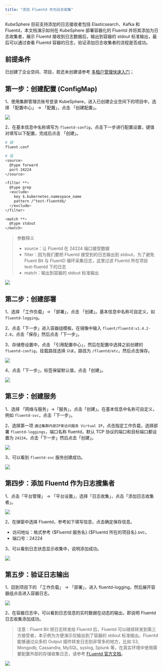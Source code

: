 ```yaml
---
title: "添加 Fluentd 作为日志收集"
---
```


KubeSphere 目前支持添加的日志接收者包括 Elasticsearch、Kafka 和 Fluentd，本文档演示如何在 KubeSphere 部署容器化的 Fluentd 并将其添加为日志收集者，展示 Fluentd 接收到日志数据后，输出到容器的 stdout 标准输出，最后可以通过查看 Fluentd 容器的日志，验证添加日志收集者的流程是否成功。

## 前提条件

已创建了企业空间、项目，若还未创建请参考 [多租户管理快速入门](../admin-quick-start)；

## 第一步：创建配置 (ConfigMap)

1、使用集群管理员账号登录 KubeSphere，进入已创建企业空间下的项目中，选择 「配置中心」 → 「配置」，点击 「创建配置」。

![](https://pek3b.qingstor.com/kubesphere-docs/png/20190514231449.png)

2、在基本信息中名称填写为 `fluentd-config`，点击下一步进行配置设置，键值对填写以下配置，完成后点击 「创建」。

```bash
# 键
fluent.conf

# 值
<source>
  @type forward
  port 24224
</source>

<filter **>
  @type grep
  <exclude>
    key $.kubernetes.namespace_name
    pattern /^test-fluentd$/
  </exclude>
</filter>

<match **>
  @type stdout
</match>
```

> 参数释义
> - source：让 Fluentd 在 24224 端口接受数据
> - filter：因为我们要把 Fluentd 接受到的日志输出到 stdout，为了避免 Fluent Bit 与 FluentD 循环采集日志，这里过滤 Fluentd 所在项目 test-fluentd 下的日志 
> - match：输出到容器的 stdout 标准输出

![](https://pek3b.qingstor.com/kubesphere-docs/png/20190514232334.png)

## 第二步：创建部署

1、选择 「工作负载」→ 「部署」，点击 「创建」。基本信息中名称可自定义，如 `fluentd-logging`。

2、点击「下一步」进入容器组模板，在镜像中输入 `fluent/fluentd:v1.4.2-2.0`，点击「保存」然后点击「下一步」。

3、存储卷设置中，点击 「引用配置中心」，然后在配置中选择之前创建的 `fluentd-config`，挂载路径选择 `只读`，路径为 `/fluentd/etc`，然后点击保存。

![](https://pek3b.qingstor.com/kubesphere-docs/png/20190514233553.png)

4、点击「下一步」，标签保留默认值，点击「创建」。

![](https://pek3b.qingstor.com/kubesphere-docs/png/20190514233918.png)

## 第三步：创建服务

1、选择 「网络与服务」→「服务」，点击「创建」。在基本信息中名称可自定义，例如 `fluentd-svc`，点击「下一步」。

2、选择第一项 `通过集群内部IP来访问服务 Virtual IP`，点击指定工作负载，选择部署 `fluentd-loggings`，端口名称 fluentd，默认 TCP 协议的端口和目标端口都设置为 `24224`，点击「下一步」然后点击「创建」。

![](https://pek3b.qingstor.com/kubesphere-docs/png/20190514234315.png)

3、可以看到 `fluentd-svc` 服务创建成功。

![](https://pek3b.qingstor.com/kubesphere-docs/png/20190514234627.png)

## 第四步：添加 Fluentd 作为日志搜集者

1、点击「平台管理」 → 「平台设置」，选择「日志收集」，点击「添加日志收集者」。

![](https://pek3b.qingstor.com/kubesphere-docs/png/20190514234854.png)

2、在弹窗中选择 Fluentd，参考如下填写信息，点击确定保存信息。

- 访问地址：格式参考 {$Fluentd 服务名}.{$Fluentd 所在的项目名}.svc，
- 端口号：24224

3、可以看到日志状态显示收集中，说明添加成功。

![](https://pek3b.qingstor.com/kubesphere-docs/png/20190514235411.png)

## 第五步：验证日志输出

1、回到项目下的 「工作负载」 → 「部署」，进入 fluentd-logging，然后展开容器组点击进入容器日志。

![](https://pek3b.qingstor.com/kubesphere-docs/png/20190514235728.png)

2、在容器日志中，可以看到日志信息的实时数据在动态的输出，即说明 Fluentd 日志收集添加成功。

> 注意：Fluent Bit 把日志转发给 Fluentd 后，Fluentd 可以继续转发到第三方接受者，本示例为方便演示仅输出到了容器的 stdout 标准输出。Fluentd 能够通过众多的 Output 插件转发日志到非常多的地方，比如 S3, Mongodb, Cassandra, MySQL, syslog, Splunk 等，在真实环境中使用需要配置外部的存储收集日志，请参考 [FLuentd 官方文档](https://docs.fluentd.org/v1.0/articles/output-plugin-overview)。

![](https://pek3b.qingstor.com/kubesphere-docs/png/20190514235834.png)